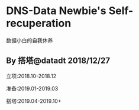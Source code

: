 # DNS-Data Newbie's Self-recuperation
数据小白的自我休养

By 搭塔@datadt 2018/12/27
-------------------------

立项:2018.10-2018.12

准备:2019.01-2019.03

搭塔:2019.04-2019.10+
